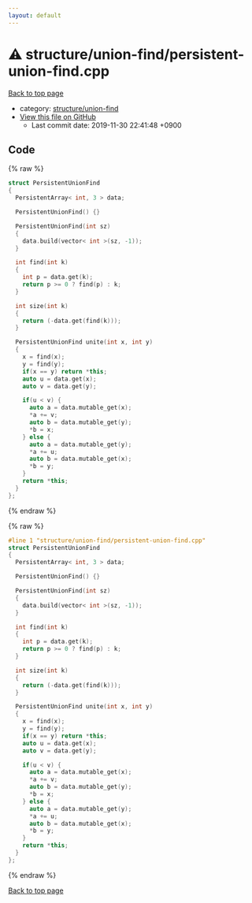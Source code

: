 ```yaml
---
layout: default
---
```


<!-- mathjax config similar to math.stackexchange -->
<script type="text/javascript" async
  src="https://cdnjs.cloudflare.com/ajax/libs/mathjax/2.7.5/MathJax.js?config=TeX-MML-AM_CHTML">
</script>
<script type="text/x-mathjax-config">
  MathJax.Hub.Config({
    TeX: { equationNumbers: { autoNumber: "AMS" }},
    tex2jax: {
      inlineMath: [ ['$','$'] ],
      processEscapes: true
    },
    "HTML-CSS": { matchFontHeight: false },
    displayAlign: "left",
    displayIndent: "2em"
  });
</script>

<script type="text/javascript" src="https://cdnjs.cloudflare.com/ajax/libs/jquery/3.4.1/jquery.min.js"></script>
<script src="https://cdn.jsdelivr.net/npm/jquery-balloon-js@1.1.2/jquery.balloon.min.js" integrity="sha256-ZEYs9VrgAeNuPvs15E39OsyOJaIkXEEt10fzxJ20+2I=" crossorigin="anonymous"></script>
<script type="text/javascript" src="../../../assets/js/copy-button.js"></script>
<link rel="stylesheet" href="../../../assets/css/copy-button.css" />


# :warning: structure/union-find/persistent-union-find.cpp

<a href="../../../index.html">Back to top page</a>

* category: <a href="../../../index.html#16695eacefd17254ea5bccf40066c856">structure/union-find</a>
* <a href="{{ site.github.repository_url }}/blob/master/structure/union-find/persistent-union-find.cpp">View this file on GitHub</a>
    - Last commit date: 2019-11-30 22:41:48 +0900




## Code

<a id="unbundled"></a>
{% raw %}
```cpp
struct PersistentUnionFind
{
  PersistentArray< int, 3 > data;

  PersistentUnionFind() {}

  PersistentUnionFind(int sz)
  {
    data.build(vector< int >(sz, -1));
  }

  int find(int k)
  {
    int p = data.get(k);
    return p >= 0 ? find(p) : k;
  }

  int size(int k)
  {
    return (-data.get(find(k)));
  }

  PersistentUnionFind unite(int x, int y)
  {
    x = find(x);
    y = find(y);
    if(x == y) return *this;
    auto u = data.get(x);
    auto v = data.get(y);

    if(u < v) {
      auto a = data.mutable_get(x);
      *a += v;
      auto b = data.mutable_get(y);
      *b = x;
    } else {
      auto a = data.mutable_get(y);
      *a += u;
      auto b = data.mutable_get(x);
      *b = y;
    }
    return *this;
  }
};

```
{% endraw %}

<a id="bundled"></a>
{% raw %}
```cpp
#line 1 "structure/union-find/persistent-union-find.cpp"
struct PersistentUnionFind
{
  PersistentArray< int, 3 > data;

  PersistentUnionFind() {}

  PersistentUnionFind(int sz)
  {
    data.build(vector< int >(sz, -1));
  }

  int find(int k)
  {
    int p = data.get(k);
    return p >= 0 ? find(p) : k;
  }

  int size(int k)
  {
    return (-data.get(find(k)));
  }

  PersistentUnionFind unite(int x, int y)
  {
    x = find(x);
    y = find(y);
    if(x == y) return *this;
    auto u = data.get(x);
    auto v = data.get(y);

    if(u < v) {
      auto a = data.mutable_get(x);
      *a += v;
      auto b = data.mutable_get(y);
      *b = x;
    } else {
      auto a = data.mutable_get(y);
      *a += u;
      auto b = data.mutable_get(x);
      *b = y;
    }
    return *this;
  }
};

```
{% endraw %}

<a href="../../../index.html">Back to top page</a>

